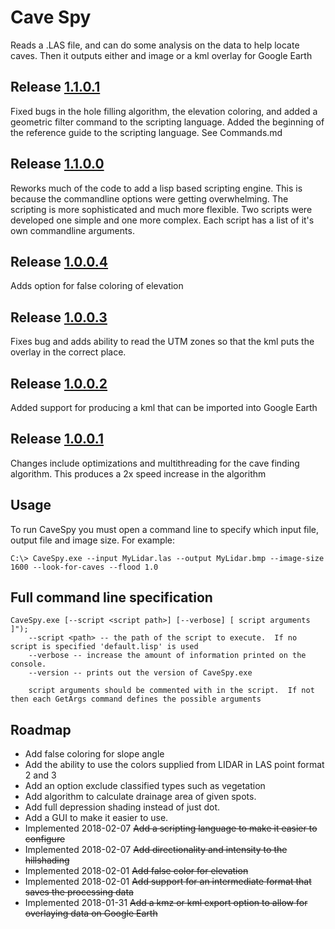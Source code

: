 Cave Spy
========

Reads a .LAS file, and can do some analysis on the data to help locate caves.  Then it outputs either and image or a kml overlay for Google Earth

## Release [1.1.0.1](http://sls1j.ddns.net/bin/CaveSpy-1.1.0.1.zip)
Fixed bugs in the hole filling algorithm, the elevation coloring, and added a geometric filter command to the scripting language.
Added the beginning of the reference guide to the scripting language.  See Commands.md

## Release [1.1.0.0](http://sls1j.ddns.net/bin/CaveSpy-1.1.0.0.zip)
Reworks much of the code to add a lisp based scripting engine.  This is because the commandline options were getting overwhelming.  The scripting is
more sophisticated and much more flexible.  Two scripts were developed one simple and one more complex.  Each script has a list
of it's own commandline arguments.

## Release [1.0.0.4](http://sls1j.ddns.net/bin/CaveSpy-1.0.0.4.zip)
Adds option for false coloring of elevation

## Release [1.0.0.3](http://sls1j.ddns.net/bin/CaveSpy-1.0.0.3.zip)
Fixes bug and adds ability to read the UTM zones so that the kml puts the overlay in the correct place.
  
## Release [1.0.0.2](http://sls1j.ddns.net/bin/CaveSpy-1.0.0.2.zip)
Added support for producing a kml that can be imported into Google Earth

## Release [1.0.0.1](http://sls1j.ddns.net/bin/CaveSpy-1.0.0.1.zip)
Changes include optimizations and multithreading for the cave finding algorithm.  This produces a 2x speed increase in the algorithm


## Usage
To run CaveSpy you must open a command line to specify which input file, output file and image size.
For example: 
```
C:\> CaveSpy.exe --input MyLidar.las --output MyLidar.bmp --image-size 1600 --look-for-caves --flood 1.0
```

## Full command line specification

```
CaveSpy.exe [--script <script path>] [--verbose] [ script arguments ]");
	--script <path> -- the path of the script to execute.  If no script is specified 'default.lisp' is used
	--verbose -- increase the amount of information printed on the console.
	--version -- prints out the version of CaveSpy.exe

	script arguments should be commented with in the script.  If not then each GetArgs command defines the possible arguments
```

## Roadmap
* Add false coloring for slope angle
* Add the ability to use the colors supplied from LIDAR in LAS point format 2 and 3
* Add an option exclude classified types such as vegetation
* Add algorithm to calculate drainage area of given spots.
* Add full depression shading instead of just dot.
* Add a GUI to make it easier to use.
* Implemented 2018-02-07 ~~Add a scripting language to make it easier to configure~~
* Implemented 2018-02-07 ~~Add directionality and intensity to the hillshading~~
* Implemented 2018-02-01 ~~Add false color for elevation~~
* Implemented 2018-02-01 ~~Add support for an intermediate format that saves the processing data~~
* Implemented 2018-01-31 ~~Add a kmz or kml export option to allow for overlaying data on Google Earth~~
